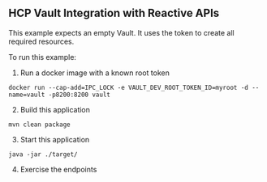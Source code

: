 HCP Vault Integration with Reactive APIs
---

This example expects an empty Vault. It uses the token to create all required resources.

To run this example:

1. Run a docker image with a known root token

```shell
docker run --cap-add=IPC_LOCK -e VAULT_DEV_ROOT_TOKEN_ID=myroot -d --name=vault -p8200:8200 vault
```

2. Build this application

```shell
mvn clean package
```

3. Start this application

```shell
java -jar ./target/
```

4. Exercise the endpoints